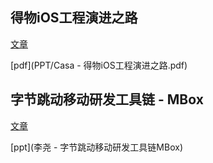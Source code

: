 
## 得物iOS工程演进之路

[文章](https://mp.weixin.qq.com/s/Lr6tDxacQKGZ19cKdmNg1w)

[pdf](PPT/Casa - 得物iOS工程演进之路.pdf)

## 字节跳动移动研发工具链 - MBox

[文章](https://mp.weixin.qq.com/s/OD2lYfA9tkdgEp4QGRtdog)

[ppt](李尧 - 字节跳动移动研发工具链MBox)
